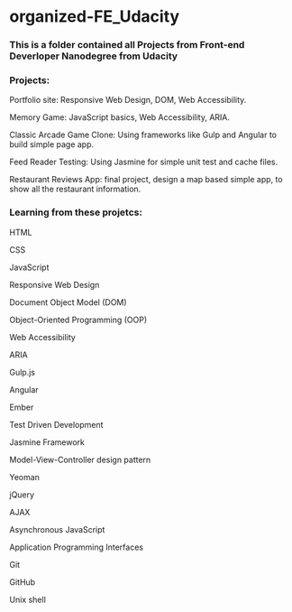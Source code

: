 # organized-FE_Udacity
### This is a folder contained all Projects from Front-end Deverloper Nanodegree from Udacity

### Projects:
Portfolio site: Responsive Web Design, DOM, Web Accessibility.

Memory Game: JavaScript basics, Web Accessibility, ARIA.

Classic Arcade Game Clone: Using frameworks like Gulp and Angular to build simple page app.

Feed Reader Testing: Using Jasmine for simple unit test and cache files.

Restaurant Reviews App: final project, design a map based simple app, to show all the restaurant information.

### Learning from these projetcs:

HTML

CSS

JavaScript

Responsive Web Design

Document Object Model (DOM)

Object-Oriented Programming (OOP)

Web Accessibility

ARIA

Gulp.js

Angular

Ember

Test Driven Development

Jasmine Framework

Model-View-Controller design pattern

Yeoman

jQuery

AJAX

Asynchronous JavaScript

Application Programming Interfaces

Git

GitHub

Unix shell
